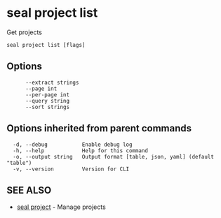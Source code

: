 # seal project list

Get projects

```
seal project list [flags]
```

## Options

```
      --extract strings   
      --page int          
      --per-page int      
      --query string      
      --sort strings      
```

## Options inherited from parent commands

```
  -d, --debug           Enable debug log
  -h, --help            Help for this command
  -o, --output string   Output format [table, json, yaml] (default "table")
  -v, --version         Version for CLI
```

## SEE ALSO

* [seal project](seal_project)	 - Manage projects

